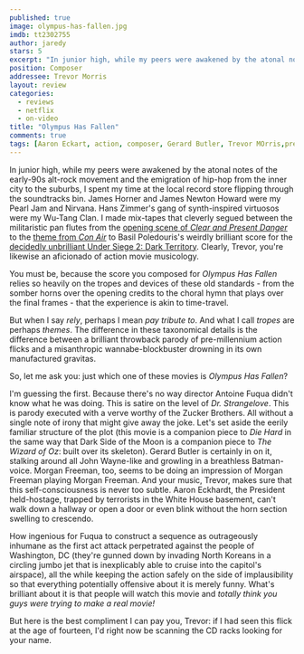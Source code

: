 ```yaml
---
published: true
image: olympus-has-fallen.jpg
imdb: tt2302755
author: jaredy
stars: 5
excerpt: "In junior high, while my peers were awakened by the atonal notes of the early-90s alt-rock movement and the emigration of hip-hop from the inner city to the suburbs, I spent my time at the local record store flipping through the soundtracks bin. James Horner and James Newton Howard were my Pearl Jam and Nirvana. Hans Zimmer's gang of synth-inspired virtuosos were my Wu-Tang Clan. I made mix-tapes that cleverly segued between the militaristic pan flutes from the opening scene of _Clear and Present Danger_ to the theme from _Con Air_ to Basil Poledouris's weirdly brilliant score for the decidedly unbrilliant Under Siege 2: Dark Territory. Clearly, Trevor, you're likewise an aficionado of action movie musicology."
position: Composer
addressee: Trevor Morris
layout: review
categories:
  - reviews
  - netflix
  - on-video
title: "Olympus Has Fallen"
comments: true
tags: [Aaron Eckart, action, composer, Gerard Butler, Trevor MOrris,president, white house]
---
```

In junior high, while my peers were awakened by the atonal notes of the early-90s alt-rock movement and the emigration of hip-hop from the inner city to the suburbs, I spent my time at the local record store flipping through the soundtracks bin. James Horner and James Newton Howard were my Pearl Jam and Nirvana. Hans Zimmer's gang of synth-inspired virtuosos were my Wu-Tang Clan. I made mix-tapes that cleverly segued between the militaristic pan flutes from the [opening scene of _Clear and Present Danger_][1] to the [theme from _Con Air_][2] to Basil Poledouris's weirdly brilliant score for the [decidedly unbrilliant Under Siege 2: Dark Territory][3]. Clearly, Trevor, you're likewise an aficionado of action movie musicology.

   [1]: http://www.youtube.com/watch?v=lUgH-lBeX_M
   [2]: http://www.youtube.com/watch?v=lnywcTqsg18
   [3]: http://www.youtube.com/watch?v=g20YT2jzDb0

You must be, because the score you composed for _Olympus Has Fallen_ relies so heavily on the tropes and devices of these old standards - from the somber horns over the opening credits to the choral hymn that plays over the final frames - that the experience is akin to time-travel.

But when I say _rely_, perhaps I mean _pay tribute to_. And what I call _tropes_ are perhaps _themes_. The difference in these taxonomical details is the difference between a brilliant throwback parody of pre-millennium action flicks and a misanthropic wannabe-blockbuster drowning in its own manufactured gravitas.

So, let me ask you: just which one of these movies is _Olympus Has Fallen_?

I'm guessing the first. Because there's no way director Antoine Fuqua didn't know what he was doing. This is satire on the level of _Dr. Strangelove_. This is parody executed with a verve worthy of the Zucker Brothers. All without a single note of irony that might give away the joke. Let's set aside the eerily familiar structure of the plot (this movie is a companion piece to _Die Hard_ in the same way that Dark Side of the Moon is a companion piece to _The Wizard of Oz_: built over its skeleton). Gerard Butler is certainly in on it, stalking around all John Wayne-like and growling in a breathless Batman-voice. Morgan Freeman, too, seems to be doing an impression of Morgan Freeman playing Morgan Freeman. And your music, Trevor, makes sure that this self-consciousness is never too subtle. Aaron Eckhardt, the President held-hostage, trapped by terrorists in the White House basement, can't walk down a hallway or open a door or even blink without the horn section swelling to crescendo.

How ingenious for Fuqua to construct a sequence as outrageously inhumane as the first act attack perpetrated against the people of Washington, DC (they're gunned down by invading North Koreans in a circling jumbo jet that is inexplicably able to cruise into the capitol's airspace), all the while keeping the action safely on the side of implausibility so that everything potentially offensive about it is merely funny. What's brilliant about it is that people will watch this movie and _totally think you guys were trying to make a real movie!_

But here is the best compliment I can pay you, Trevor: if I had seen this flick at the age of fourteen, I'd right now be scanning the CD racks looking for your name.